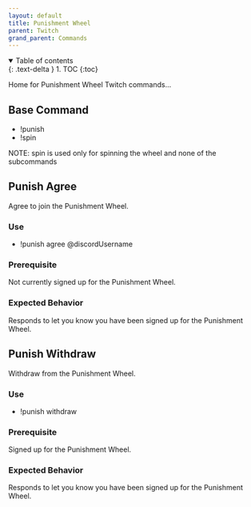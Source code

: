 ```yaml
---
layout: default
title: Punishment Wheel
parent: Twitch
grand_parent: Commands
---
```


<details open markdown="block">
  <summary>
    Table of contents
  </summary>
  {: .text-delta }
1. TOC
{:toc}
</details>

Home for Punishment Wheel Twitch commands...

## Base Command
- !punish
- !spin

NOTE: spin is used only for spinning the wheel and none of the subcommands

## Punish Agree

Agree to join the Punishment Wheel.

### Use
- !punish agree @discordUsername

### Prerequisite
Not currently signed up for the Punishment Wheel.

### Expected Behavior
Responds to let you know you have been signed up for the Punishment Wheel.


## Punish Withdraw

Withdraw from the Punishment Wheel.

### Use
- !punish withdraw

### Prerequisite
Signed up for the Punishment Wheel.

### Expected Behavior
Responds to let you know you have been signed up for the Punishment Wheel.
